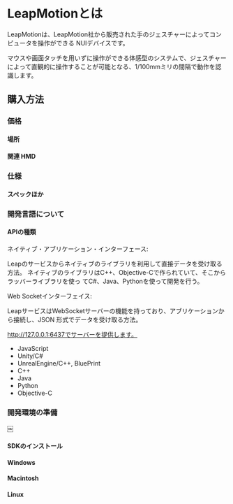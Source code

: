 # LeapMotionとは
LeapMotionは、LeapMotion社から販売された手のジェスチャーによってコンピュータを操作ができる NUIデバイスです。

マウスや画面タッチを用いずに操作ができる体感型のシステムで、ジェスチャーによって直観的に操作することが可能となる、1/100mmミリの間隔で動作を認識します。
 
## 購入方法
### 価格
#### 場所
#### 関連 HMD
### 仕様
#### スペックほか
### 開発言語について
#### APIの種類
ネイティブ・アブリケーション・インターフェース:

Leapのサービスからネイティブのライブラリを利用して直接データを受け取る方法。 ネイティブのライブラリはC++、Objective-Cで作られていて、そこからラッバーライブラリを使っ てC#、Java、Pythonを使って開発を行う。

Web Socketインターフェイス:

LeapサービスはWebSocketサーバーの機能を持っており、アブリケーションから接続し、JSON 形式でデータを受け取る方法。

http://127.0.0.1:6437でサーバーを提供します。
* JavaScript
* Unity/C#
* UnrealEngine/C++, BluePrint
* C++
* Java
* Python
* Objective-C

### 開発環境の準備

￼
#### SDKのインストール
#### Windows
#### Macintosh
#### Linux

